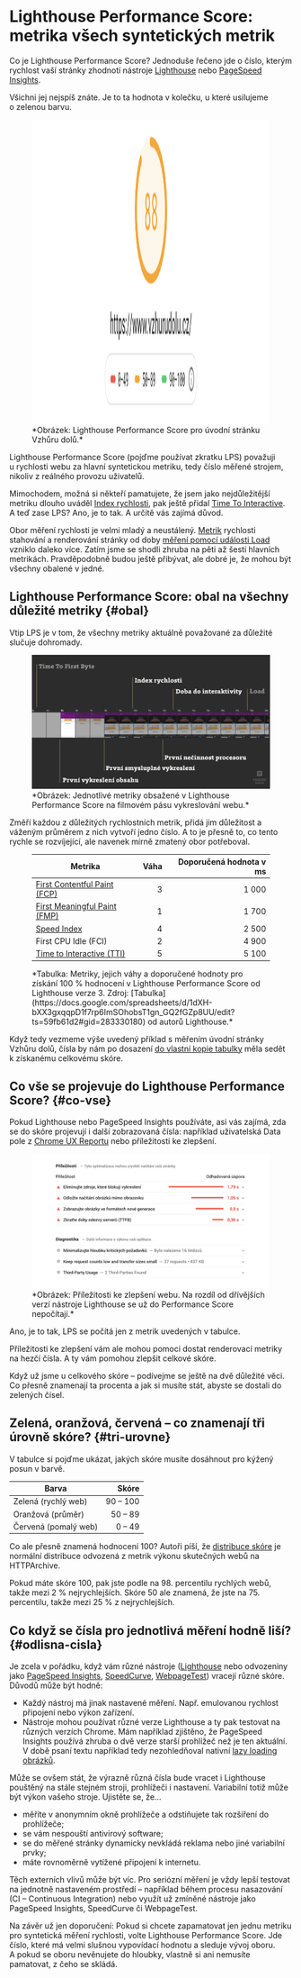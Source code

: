 # Lighthouse Performance Score: metrika všech syntetických metrik

Co je Lighthouse Performance Score? Jednoduše řečeno jde o číslo, kterým rychlost vaší stránky zhodnotí nástroje [Lighthouse](lighthouse.md) nebo [PageSpeed Insights](pagespeed-insights.md).

Všichni jej nejspíš znáte. Je to ta hodnota v kolečku, u které usilujeme o zelenou barvu.

<figure>
<img src="../dist/images/original/pagespeed-insights-skore.png" width="1920" height="540" alt="PageSpeed Insights Skóre">
<figcaption markdown="1">
*Obrázek: Lighthouse Performance Score pro úvodní stránku Vzhůru dolů.*
</figcaption>
</figure>

Lighthouse Performance Score (pojďme používat zkratku LPS) považuji u rychlosti webu za hlavní syntetickou metriku, tedy číslo měřené strojem, nikoliv z reálného provozu uživatelů.

Mimochodem, možná si někteří pamatujete, že jsem jako nejdůležitější metriku dlouho uváděl [Index rychlosti](speedindex.md), pak ještě přidal [Time To Interactive](metrika-tti.md). A teď zase LPS? Ano, je to tak. A určitě vás zajímá důvod.

<!-- AdSnippet -->

Obor měření rychlosti je velmi mladý a neustálený. [Metrik](metriky-rychlosti) rychlosti stahování a renderování stránky od doby [měření pomocí události Load](rychlost-myty#1) vzniklo daleko více. Zatím jsme se shodli zhruba na pěti až šesti hlavních metrikách. Pravděpodobně budou ještě přibývat, ale dobré je, že mohou být všechny obalené v jedné.

## Lighthouse Performance Score: obal na všechny důležité metriky {#obal}

Vtip LPS je v tom, že všechny metriky aktuálně považované za důležité slučuje dohromady. 

<figure>
<img src="../dist/images/original/metriky-lps.png" alt="Metriky, které tvoří LPS">
<figcaption markdown="1">
*Obrázek: Jednotlivé metriky obsažené v Lighthouse Performance Score na filmovém pásu vykreslování webu.*
</figcaption>
</figure>

Změří každou z důležitých rychlostních metrik, přidá jim důležitost a váženým průměrem z nich vytvoří jedno číslo. A to je přesně to, co tento rychle se rozvíjející, ale navenek mírně zmatený obor potřeboval.

<figure>

<div class="rwd-scrollable f-6"  markdown="1">

| Metrika                                        | Váha     | Doporučená hodnota v ms    |
| ---------------------------------------------- | -------: | --------------------------: |
| [First Contentful Paint (FCP)](metrika-fcp.md) | 3        | 1 000                       |
| [First Meaningful Paint (FMP)](metrika-fmp.md) | 1        | 1 700                       |
| [Speed Index](speedindex.md)                   | 4        | 2 500                       |
| First CPU Idle (FCI)                           | 2        | 4 900                       |
| [Time to Interactive (TTI)](metrika-tti.md)    | 5        | 5 100                       |

</div>  

<figcaption markdown="1">
*Tabulka: Metriky, jejich váhy a doporučené hodnoty pro získání 100 % hodnocení v Lighthouse Performance Score od Lighthouse verze 3. Zdroj: [Tabulka](https://docs.google.com/spreadsheets/d/1dXH-bXX3gxqqpD1f7rp6ImSOhobsT1gn_GQ2fGZp8UU/edit?ts=59fb61d2#gid=283330180) od autorů Lighthouse.*
</figcaption>

</figure>

Když tedy vezmeme výše uvedený příklad s měřením úvodní stránky Vzhůru dolů, čísla by nám po dosazení [do vlastní kopie tabulky](https://docs.google.com/spreadsheets/d/1lBGOHbJ3X3eYgXpvlvX6Q5Dmrod7jRfhifYqMzK3WX4/edit#gid=283330180) měla sedět k získanému celkovému skóre.

## Co vše se projevuje do Lighthouse Performance Score? {#co-vse}

Pokud Lighthouse nebo PageSpeed Insights používáte, asi vás zajímá, zda se do skóre projevují i další zobrazovaná čísla: například uživatelská Data pole z [Chrome UX Reportu](https://www.youtube.com/watch?v=wvVmumXPQPM) nebo příležitosti ke zlepšení.

<figure>
<img src="../dist/images/original/pagespeed-insights-prilezitosti.png" alt="Příležitosti v PSI">
<figcaption markdown="1">
*Obrázek: Příležitosti ke zlepšení webu. Na rozdíl od dřívějších verzí nástroje Lighthouse se už do Performance Score nepočítají.*
</figcaption>
</figure>

Ano, je to tak, LPS se počítá jen z metrik uvedených v tabulce.

Příležitosti ke zlepšení vám ale mohou pomoci dostat renderovací metriky na hezčí čísla. A ty vám pomohou zlepšit celkové skóre.

Když už jsme u celkového skóre – podívejme se ještě na dvě důležité věci. Co přesně znamenají ta procenta a jak si musíte stát, abyste se dostali do zelených čísel.

## Zelená, oranžová, červená – co znamenají tři úrovně skóre? {#tri-urovne}

V tabulce si pojďme ukázat, jakých skóre musíte dosáhnout pro kýžený posun v barvě.

<div class="rwd-scrollable f-6"  markdown="1">

| Barva                | Skóre     |
| -------------------- | --------: |
| Zelená (rychlý web)  | 90 – 100  |
| Oranžová (průměr)    | 50 – 89   |
| Červená (pomalý web) | 0 – 49    |

</div>

Co ale přesně znamená hodnocení 100? Autoři píší, že [distribuce skóre](https://github.com/GoogleChrome/lighthouse/blob/master/docs/scoring.md) je normální distribuce odvozená z metrik výkonu skutečných webů na HTTPArchive.

Pokud máte skóre 100, pak jste podle na 98. percentilu rychlých webů, takže mezi 2 % nejrychlejších. Skóre 50 ale znamená, že jste na 75. percentilu, takže mezi 25 % z nejrychlejších.

## Co když se čísla pro jednotlivá měření hodně liší? {#odlisna-cisla}

Je zcela v pořádku, když vám různé nástroje ([Lighthouse](lighthouse.md) nebo odvozeniny jako [PageSpeed Insights](pagespeed-insights.md), [SpeedCurve](speedcurve.md), [WebpageTest](rychlost-nastroje.md#webpagetest-org)) vracejí různé skóre. Důvodů může být hodně:

- Každý nástroj má jinak nastavené měření. Např. emulovanou rychlost připojení nebo výkon zařízení.
- Nástroje mohou používat různé verze Lighthouse a ty pak testovat na různých verzích Chrome. Mám například zjištěno, že PageSpeed Insights používá zhruba o dvě verze starší prohlížeč než je ten aktuální. V době psaní textu například tedy nezohledňoval nativní [lazy loading obrázků](lazy-loading-obrazku.md).

Může se ovšem stát, že výrazně různá čísla bude vracet i Lighthouse pouštěný na stále stejném stroji, prohlížeči i nastavení. Variabilní totiž může být výkon vašeho stroje. Ujistěte se, že…

- měříte v anonymním okně prohlížeče a odstiňujete tak rozšíření do prohlížeče;
- se vám nespouští antivirový software;
- se do měřené stránky dynamicky nevkládá reklama nebo jiné variabilní prvky;
- máte rovnoměrně vytížené připojení k internetu.

Těch externích vlivů může být víc. Pro seriózní měření je vždy lepší testovat na jednotně nastaveném prostředí – například během procesu nasazování (CI – Continuous Integration) nebo využít už zmíněné nástroje jako PageSpeed Insights, SpeedCurve či WebpageTest.

Na závěr už jen doporučení: Pokud si chcete zapamatovat jen jednu metriku pro syntetická měření rychlosti, volte Lighthouse Performance Score. Jde číslo, které má velmi slušnou vypovídací hodnotu a sleduje vývoj oboru. A pokud se oboru nevěnujete do hloubky, vlastně si ani nemusíte pamatovat, z čeho se skládá.
